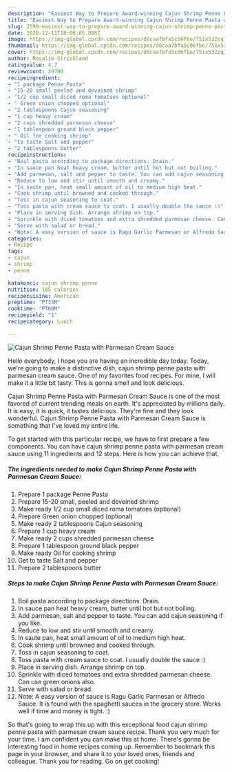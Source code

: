```yaml
---
description: "Easiest Way to Prepare Award-winning Cajun Shrimp Penne Pasta with Parmesan Cream Sauce"
title: "Easiest Way to Prepare Award-winning Cajun Shrimp Penne Pasta with Parmesan Cream Sauce"
slug: 2590-easiest-way-to-prepare-award-winning-cajun-shrimp-penne-pasta-with-parmesan-cream-sauce
date: 2020-12-11T18:06:05.086Z
image: https://img-global.cpcdn.com/recipes/d8caa7bfa5c06fbe/751x532cq70/cajun-shrimp-penne-pasta-with-parmesan-cream-sauce-recipe-main-photo.jpg
thumbnail: https://img-global.cpcdn.com/recipes/d8caa7bfa5c06fbe/751x532cq70/cajun-shrimp-penne-pasta-with-parmesan-cream-sauce-recipe-main-photo.jpg
cover: https://img-global.cpcdn.com/recipes/d8caa7bfa5c06fbe/751x532cq70/cajun-shrimp-penne-pasta-with-parmesan-cream-sauce-recipe-main-photo.jpg
author: Rosalie Strickland
ratingvalue: 4.7
reviewcount: 39700
recipeingredient:
- "1 package Penne Pasta"
- "15-20 small peeled and deveined shrimp"
- "1/2 cup small diced roma tomatoes optional"
- " Green onion chopped optional"
- "2 tablespoons Cajun seasoning"
- "1 cup heavy cream"
- "2 cups shredded parmesan cheese"
- "1 tablespoon ground black pepper"
- " Oil for cooking shrimp"
- "to taste Salt and pepper"
- "2 tablespoons butter"
recipeinstructions:
- "Boil pasta according to package directions. Drain."
- "In sauce pan heat heavy cream, butter until hot but not boiling."
- "Add parmesan, salt and pepper to taste. You can add cajun seasoning if you like."
- "Reduce to low and stir until smooth and creamy."
- "In saute pan, heat small amount of oil to medium high heat."
- "Cook shrimp until browned and cooked through."
- "Toss in cajun seasoning to coat."
- "Toss pasta with cream sauce to coat. I usually double the sauce :)"
- "Place in serving dish. Arrange shrimp on top."
- "Sprinkle with diced tomatoes and extra shredded parmesan cheese. Can use green onions also."
- "Serve with salad or bread."
- "Note: A easy version of sauce is Ragu Garlic Parmesan or Alfredo Sauce. It is found with the spaghetti sauces in the grocery store. Works well if time and money is tight. :)"
categories:
- Recipe
tags:
- cajun
- shrimp
- penne

katakunci: cajun shrimp penne 
nutrition: 185 calories
recipecuisine: American
preptime: "PT33M"
cooktime: "PT60M"
recipeyield: "1"
recipecategory: Lunch

---
```



![Cajun Shrimp Penne Pasta with Parmesan Cream Sauce](https://img-global.cpcdn.com/recipes/d8caa7bfa5c06fbe/751x532cq70/cajun-shrimp-penne-pasta-with-parmesan-cream-sauce-recipe-main-photo.jpg)

Hello everybody, I hope you are having an incredible day today. Today, we're going to make a distinctive dish, cajun shrimp penne pasta with parmesan cream sauce. One of my favorites food recipes. For mine, I will make it a little bit tasty. This is gonna smell and look delicious.

Cajun Shrimp Penne Pasta with Parmesan Cream Sauce is one of the most favored of current trending meals on earth. It's appreciated by millions daily. It is easy, it is quick, it tastes delicious. They're fine and they look wonderful. Cajun Shrimp Penne Pasta with Parmesan Cream Sauce is something that I've loved my entire life.




To get started with this particular recipe, we have to first prepare a few components. You can have cajun shrimp penne pasta with parmesan cream sauce using 11 ingredients and 12 steps. Here is how you can achieve that.

<!--inarticleads1-->

##### The ingredients needed to make Cajun Shrimp Penne Pasta with Parmesan Cream Sauce:

1. Prepare 1 package Penne Pasta
1. Prepare 15-20 small, peeled and deveined shrimp
1. Make ready 1/2 cup small diced roma tomatoes (optional)
1. Prepare  Green onion chopped (optional)
1. Make ready 2 tablespoons Cajun seasoning
1. Prepare 1 cup heavy cream
1. Make ready 2 cups shredded parmesan cheese
1. Prepare 1 tablespoon ground black pepper
1. Make ready  Oil for cooking shrimp
1. Get to taste Salt and pepper
1. Prepare 2 tablespoons butter




<!--inarticleads2-->

##### Steps to make Cajun Shrimp Penne Pasta with Parmesan Cream Sauce:

1. Boil pasta according to package directions. Drain.
1. In sauce pan heat heavy cream, butter until hot but not boiling.
1. Add parmesan, salt and pepper to taste. You can add cajun seasoning if you like.
1. Reduce to low and stir until smooth and creamy.
1. In saute pan, heat small amount of oil to medium high heat.
1. Cook shrimp until browned and cooked through.
1. Toss in cajun seasoning to coat.
1. Toss pasta with cream sauce to coat. I usually double the sauce :)
1. Place in serving dish. Arrange shrimp on top.
1. Sprinkle with diced tomatoes and extra shredded parmesan cheese. Can use green onions also.
1. Serve with salad or bread.
1. Note: A easy version of sauce is Ragu Garlic Parmesan or Alfredo Sauce. It is found with the spaghetti sauces in the grocery store. Works well if time and money is tight. :)




So that's going to wrap this up with this exceptional food cajun shrimp penne pasta with parmesan cream sauce recipe. Thank you very much for your time. I am confident you can make this at home. There's gonna be interesting food in home recipes coming up. Remember to bookmark this page in your browser, and share it to your loved ones, friends and colleague. Thank you for reading. Go on get cooking!
